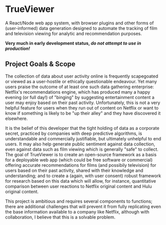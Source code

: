 # TrueViewer
 A React/Node web app system, with browser plugins and other forms of (user-informed) data generation designed to automate the tracking of film and television viewing for analytic and recommendation purposes.
 
 **Very much in early development status, *do not attempt to use in production!***
 
 ## Project Goals & Scope
 The collection of data about user activity online is frequently scapegoated or viewed as a user-hostile or ethically questionable endeavour. Yet many users praise the outcome of at least one such data gathering enterprise: Netflix's recommendations engine, which has produced many a happy evening (or full day!) of "binging" by suggesting entertainment content a user may enjoy based on their past activity. Unfortunately, this is not a very helpful feature for users when they run out of content on Netflix or want to know if something is likely to be "up their alley" and they have discovered it elsewhere.
 
 It is the belief of this developer that the tight holding of data as a corporate secret, practiced by companies with deep predictive algorithms, is understandable and commercially justifiable, but ultimately unhelpful to end users. It may also help generate public sentiment against data collection, even against data such as film viewing which is generally "safe" to collect. The goal of TrueViewer is to create an open-source framework as a basis for a deployable web app (which could be free software or commercial) offering accurate recommendations for films (and possibily television) for users based on their past activity, shared with their knowledge and understanding; and to create a (again, with user consent) robust framework for research based on this data which will allow, for instance, quantitative comparison between user reactions to Netflix original content and Hulu original content.
 
 This project is ambitious and requires several components to functions; there are additional challenges that will prevent it from fully replicating even the base information available to a company like Netflix, although with collaboration, I believe that this is a solvable problem. 
